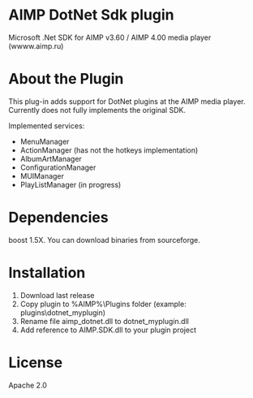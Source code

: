 # AIMP DotNet Sdk plugin
 Microsoft .Net SDK for AIMP v3.60 / AIMP 4.00 media player (wwww.aimp.ru)
 
 
# About the Plugin
 This plug-in adds support for DotNet plugins at the AIMP media player.
 Currently does not fully implements the original SDK.
 
 Implemented services:
 - MenuManager
 - ActionManager (has not the hotkeys implementation)
 - AlbumArtManager
 - ConfigurationManager
 - MUIManager
 - PlayListManager (in progress)

# Dependencies
 boost 1.5X. 
 You can download binaries from sourceforge.
 
# Installation

1. Download last release
2. Copy plugin to %AIMP%\Plugins folder (example: plugins\dotnet_myplugin)
3. Rename file aimp_dotnet.dll to dotnet_myplugin.dll
4. Add reference to AIMP.SDK.dll to your plugin project
 
# License
Apache 2.0
